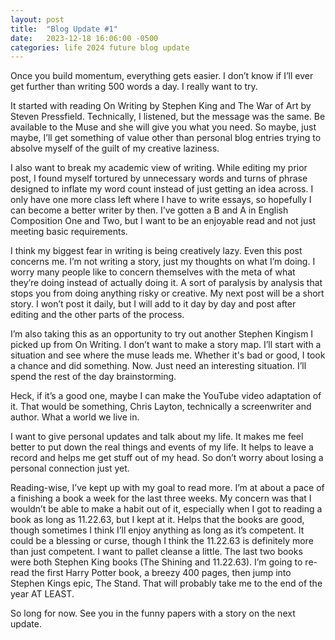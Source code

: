 ```yaml
---
layout: post
title:  "Blog Update #1"
date:   2023-12-18 16:06:00 -0500
categories: life 2024 future blog update
---
```


Once you build momentum, everything gets easier. I don’t know if I’ll ever get further than writing 500 words a day. I really want to try.

It started with reading On Writing by Stephen King and The War of Art by Steven Pressfield. Technically, I listened, but the message was the same. Be available to the Muse and she will give you what you need. So maybe, just maybe, I’ll get something of value other than personal blog entries trying to absolve myself of the guilt of my creative laziness.

I also want to break my academic view of writing. While editing my prior post, I found myself tortured by unnecessary words and turns of phrase designed to inflate my word count instead of just getting an idea across. I only have one more class left where I have to write essays, so hopefully I can become a better writer by then. I’ve gotten a B and A in English Composition One and Two, but I want to be an enjoyable read and not just meeting basic requirements.

I think my biggest fear in writing is being creatively lazy. Even this post concerns me. I’m not writing a story, just my thoughts on what I’m doing. I worry many people like to concern themselves with the meta of what they’re doing instead of actually doing it. A sort of paralysis by analysis that stops you from doing anything risky or creative. My next post will be a short story. I won’t post it daily, but I will add to it day by day and post after editing and the other parts of the process.

I’m also taking this as an opportunity to try out another Stephen Kingism I picked up from On Writing. I don’t want to make a story map. I’ll start with a situation and see where the muse leads me. Whether it's bad or good, I took a chance and did something. Now. Just need an interesting situation. I’ll spend the rest of the day brainstorming.

Heck, if it’s a good one, maybe I can make the YouTube video adaptation of it. That would be something, Chris Layton, technically a screenwriter and author. What a world we live in.

I want to give personal updates and talk about my life. It makes me feel better to put down the real things and events of my life. It helps to leave a record and helps me get stuff out of my head. So don’t worry about losing a personal connection just yet.

Reading-wise, I’ve kept up with my goal to read more. I’m at about a pace of a finishing a book a week for the last three weeks. My concern was that I wouldn’t be able to make a habit out of it, especially when I got to reading a book as long as 11.22.63, but I kept at it. Helps that the books are good, though sometimes I think I’ll enjoy anything as long as it’s competent. It could be a blessing or curse, though I think the 11.22.63 is definitely more than just competent. I want to pallet cleanse a little. The last two books were both Stephen King books (The Shining and 11.22.63). I’m going to re-read the first Harry Potter book, a breezy 400 pages, then jump into Stephen Kings epic, The Stand. That will probably take me to the end of the year AT LEAST.

So long for now. See you in the funny papers with a story on the next update.